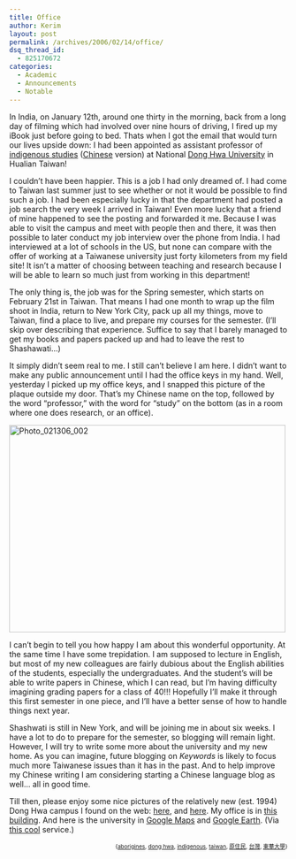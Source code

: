 ```yaml
---
title: Office
author: Kerim
layout: post
permalink: /archives/2006/02/14/office/
dsq_thread_id:
  - 825170672
categories:
  - Academic
  - Announcements
  - Notable
---
```

In India, on January 12th, around one thirty in the morning, back from a long day of filming which had involved over nine hours of driving, I fired up my iBook just before going to bed. Thats when I got the email that would turn our lives upside down: I had been appointed as assistant professor of <a href="http://www.ndhu.edu.tw/~cis/eindex.htm" onclick="_gaq.push(['_trackEvent', 'outbound-article', 'http://www.ndhu.edu.tw/~cis/eindex.htm', 'indigenous studies']);" >indigenous studies</a> (<a href="http://www.ndhu.edu.tw/adivasi.php" onclick="_gaq.push(['_trackEvent', 'outbound-article', 'http://www.ndhu.edu.tw/adivasi.php', 'Chinese']);" >Chinese</a> version) at National <a href="http://www.ndhu.edu.tw/english/index.php" onclick="_gaq.push(['_trackEvent', 'outbound-article', 'http://www.ndhu.edu.tw/english/index.php', 'Dong Hwa University']);" >Dong Hwa University</a> in Hualian Taiwan!

I couldn&#8217;t have been happier. This is a job I had only dreamed of. I had come to Taiwan last summer just to see whether or not it would be possible to find such a job. I had been especially lucky in that the department had posted a job search the very week I arrived in Taiwan! Even more lucky that a friend of mine happened to see the posting and forwarded it me. Because I was able to visit the campus and meet with people then and there, it was then possible to later conduct my job interview over the phone from India. I had interviewed at a lot of schools in the US, but none can compare with the offer of working at a Taiwanese university just forty kilometers from my field site! It isn&#8217;t a matter of choosing between teaching and research because I will be able to learn so much just from working in this department!

The only thing is, the job was for the Spring semester, which starts on February 21st in Taiwan. That means I had one month to wrap up the film shoot in India, return to New York City, pack up all my things, move to Taiwan, find a place to live, and prepare my courses for the semester. (I&#8217;ll skip over describing that experience. Suffice to say that I barely managed to get my books and papers packed up and had to leave the rest to Shashawati&#8230;)

It simply didn&#8217;t seem real to me. I still can&#8217;t believe I am here. I didn&#8217;t want to make any public announcement until I had the office keys in my hand. Well, yesterday I picked up my office keys, and I snapped this picture of the plaque outside my door. That&#8217;s my Chinese name on the top, followed by the word &#8220;professor,&#8221; with the word for &#8220;study&#8221; on the bottom (as in a room where one does research, or an office).

<a href="http://www.flickr.com/photos/kerim/99655083/" onclick="_gaq.push(['_trackEvent', 'outbound-article', 'http://www.flickr.com/photos/kerim/99655083/', '']);"  title="Office Plaque"><img src="http://static.flickr.com/37/99655083_a388c376c6.jpg" width="500" height="375" alt="Photo_021306_002" /></a>

I can&#8217;t begin to tell you how happy I am about this wonderful opportunity. At the same time I have some trepidation. I am supposed to lecture in English, but most of my new colleagues are fairly dubious about the English abilities of the students, especially the undergraduates. And the student&#8217;s will be able to write papers in Chinese, which I can read, but I&#8217;m having difficulty imagining grading papers for a class of 40!!! Hopefully I&#8217;ll make it through this first semester in one piece, and I&#8217;ll have a better sense of how to handle things next year.

Shashwati is still in New York, and will be joining me in about six weeks. I have a lot to do to prepare for the semester, so blogging will remain light. However, I will try to write some more about the university and my new home. As you can imagine, future blogging on *Keywords* is likely to focus much more Taiwanese issues than it has in the past. And to help improve my Chinese writing I am considering starting a Chinese language blog as well&#8230; all in good time.

Till then, please enjoy some nice pictures of the relatively new (est. 1994) Dong Hwa campus I found on the web: <a href="http://flickr.com/photos/xzonisy/sets/72057594052013320/" onclick="_gaq.push(['_trackEvent', 'outbound-article', 'http://flickr.com/photos/xzonisy/sets/72057594052013320/', 'here']);" >here</a>, and <a href="http://www.ndhu.edu.tw/~hsiuyen/school/index.htm" onclick="_gaq.push(['_trackEvent', 'outbound-article', 'http://www.ndhu.edu.tw/~hsiuyen/school/index.htm', 'here']);" >here</a>. My office is in <a href="http://flickr.com/photos/xzonisy/89588218/" onclick="_gaq.push(['_trackEvent', 'outbound-article', 'http://flickr.com/photos/xzonisy/89588218/', 'this building']);" >this building</a>. And here is the university in <a href="http://maps.google.com/maps?f=q&#038;hl=en&#038;q=hualian,+taiwan&#038;ll=23.895883,121.543808&#038;spn=0.033194,0.083084&#038;t=k" onclick="_gaq.push(['_trackEvent', 'outbound-article', 'http://maps.google.com/maps?f=q&hl=en&q=hualian,+taiwan&ll=23.895883,121.543808&spn=0.033194,0.083084&t=k', 'Google Maps']);" >Google Maps</a> and <a href="http://www.gouillou.com/url2kml.php?kml=23.895883,121.54380&#038;name=Dong" onclick="_gaq.push(['_trackEvent', 'outbound-article', 'http://www.gouillou.com/url2kml.php?kml=23.895883,121.54380&name=Dong', 'Google Earth']);" >Google Earth</a>. (Via <a href="http://www.gouillou.com/art.php/en/cat70/art28/google-maps-google-earth.html" onclick="_gaq.push(['_trackEvent', 'outbound-article', 'http://www.gouillou.com/art.php/en/cat70/art28/google-maps-google-earth.html', 'this cool']);" >this cool</a> service.)

<!-- technorati tags start -->

<div style="text-align:right;">
  <span style="font-size:x-small;">{<a href="http://www.technorati.com/tag/aborigines" onclick="_gaq.push(['_trackEvent', 'outbound-article', 'http://www.technorati.com/tag/aborigines', 'aborigines']);"  rel="tag">aborigines</a>, <a href="http://www.technorati.com/tag/dong hwa" onclick="_gaq.push(['_trackEvent', 'outbound-article', 'http://www.technorati.com/tag/dong hwa', 'dong hwa']);"  rel="tag">dong hwa</a>, <a href="http://www.technorati.com/tag/indigenous" onclick="_gaq.push(['_trackEvent', 'outbound-article', 'http://www.technorati.com/tag/indigenous', 'indigenous']);"  rel="tag">indigenous</a>, <a href="http://www.technorati.com/tag/taiwan" onclick="_gaq.push(['_trackEvent', 'outbound-article', 'http://www.technorati.com/tag/taiwan', 'taiwan']);"  rel="tag">taiwan</a>, <a href="http://www.technorati.com/tag/原住民" onclick="_gaq.push(['_trackEvent', 'outbound-article', 'http://www.technorati.com/tag/原住民', '原住民']);"  rel="tag">原住民</a>, <a href="http://www.technorati.com/tag/台灣" onclick="_gaq.push(['_trackEvent', 'outbound-article', 'http://www.technorati.com/tag/台灣', '台灣']);"  rel="tag">台灣</a>, <a href="http://www.technorati.com/tag/東華大學" onclick="_gaq.push(['_trackEvent', 'outbound-article', 'http://www.technorati.com/tag/東華大學', '東華大學']);"  rel="tag">東華大學</a>}</span>


<!-- technorati tags end -->

